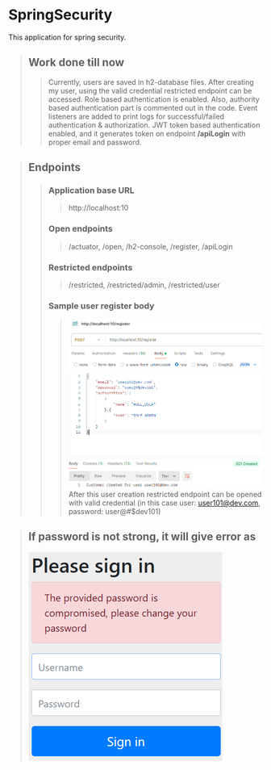# SpringSecurity

This application for spring security.

> ## Work done till now
> > Currently, users are saved in h2-database files.
After creating my user, using the valid credential restricted endpoint can be accessed. 
Role based authentication is enabled. Also, authority based authentication part is commented out in the code. 
Event listeners are added to print logs for successful/failed authentication & authorization. 
JWT token based authentication enabled, and it generates token on endpoint **/apiLogin** with proper email and password. 

> ## Endpoints
> > ### Application base URL
> > > http://localhost:10
> > ### Open endpoints
> > > /actuator, /open, /h2-console, /register, /apiLogin
> > ### Restricted endpoints
> > > /restricted, /restricted/admin, /restricted/user
> > ### Sample user register body 
> > > ![img_1.png](img_1.png)
> > >  After this user creation restricted endpoint can be opened with valid credential (in this case user: user101@dev.com, password: user@#$dev101)

> ## If password is not strong, it will give error as 
> ![img.png](img.png)